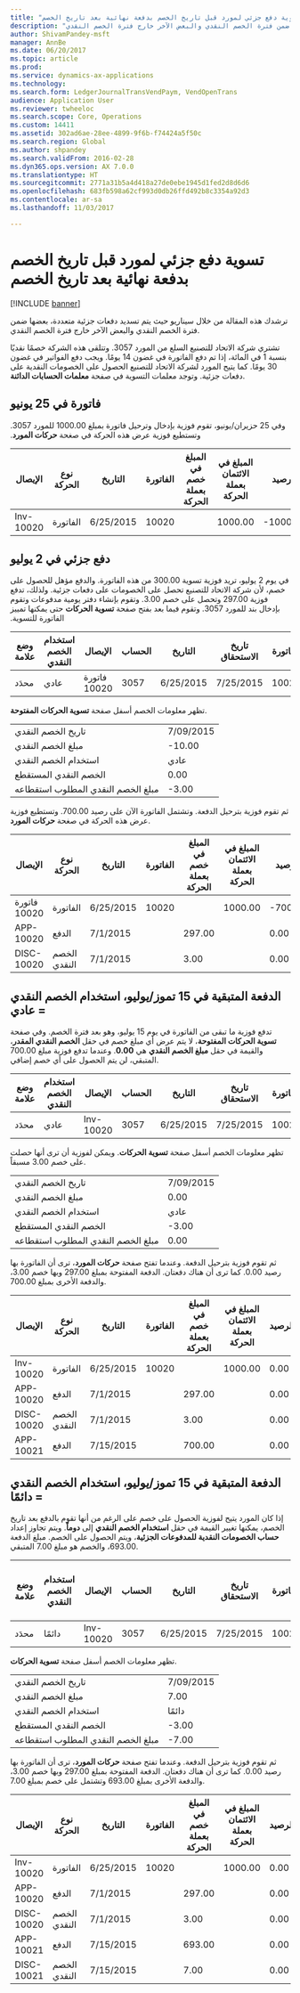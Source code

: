 ```yaml
---
title: "تسوية دفع جزئي لمورد قبل تاريخ الخصم بدفعة نهائية بعد تاريخ الخصم"
description: "ترشدك هذه المقالة من خلال سيناريو حيث يتم تسديد دفعات جزئية متعددة، بعضها ضمن فترة الخصم النقدي والبعض الآخر خارج فترة الخصم النقدي."
author: ShivamPandey-msft
manager: AnnBe
ms.date: 06/20/2017
ms.topic: article
ms.prod: 
ms.service: dynamics-ax-applications
ms.technology: 
ms.search.form: LedgerJournalTransVendPaym, VendOpenTrans
audience: Application User
ms.reviewer: twheeloc
ms.search.scope: Core, Operations
ms.custom: 14411
ms.assetid: 302ad6ae-28ee-4899-9f6b-f74424a5f50c
ms.search.region: Global
ms.author: shpandey
ms.search.validFrom: 2016-02-28
ms.dyn365.ops.version: AX 7.0.0
ms.translationtype: HT
ms.sourcegitcommit: 2771a31b5a4d418a27de0ebe1945d1fed2d8d6d6
ms.openlocfilehash: 683fb598a62cf993d0db26ffd492b8c3354a92d3
ms.contentlocale: ar-sa
ms.lasthandoff: 11/03/2017

---
```


# <a name="settle-a-partial-vendor-payment-before-the-discount-date-with-a-final-payment-after-the-discount-date"></a>تسوية دفع جزئي لمورد قبل تاريخ الخصم بدفعة نهائية بعد تاريخ الخصم

[!INCLUDE [banner](../includes/banner.md)]

ترشدك هذه المقالة من خلال سيناريو حيث يتم تسديد دفعات جزئية متعددة، بعضها ضمن فترة الخصم النقدي والبعض الآخر خارج فترة الخصم النقدي.

‏‫تشتري شركة الاتحاد للتصنيع السلع من المورد 3057. وتتلقى هذه الشركة خصمًا نقديًا بنسبة 1 في المائة، إذا تم دفع الفاتورة في غضون 14 يومًا.‬ ويجب دفع الفواتير في غضون 30 يومًا. كما يتيح المورد لشركة الاتحاد للتصنيع الحصول على الخصومات النقدية على دفعات جزئية. وتوجد معلمات التسوية في صفحة **معلمات الحسابات الدائنة**.

## <a name="invoice-on-june-25"></a>فاتورة في 25 يونيو
‏‫وفي 25 حزيران/يونيو، تقوم فوزية بإدخال وترحيل فاتورة بمبلغ 1000.00 للمورد 3057. وتستطيع فوزية عرض هذه الحركة في صغحة **حركات المورد**.

| الإيصال   | نوع الحركة | التاريخ      | الفاتورة | المبلغ في خصم بعملة الحركة | المبلغ في الائتمان بعملة الحركة | الرصيد   | عملة |
|-----------|------------------|-----------|---------|--------------------------------------|---------------------------------------|-----------|----------|
| Inv-10020 | الفاتورة          | 6/25/2015 | 10020   |                                      | 1000.00                              | -1000.00 | دولار أمريكي      |

## <a name="partial-payment-on-july-2"></a>دفع جزئي في 2 يوليو
في يوم 2 يوليو، تريد فوزية تسوية 300.00 من هذه الفاتورة. والدفع مؤهل للحصول على خصم، لأن شركة الاتحاد للتصنيع تحصل على الخصومات على دفعات جزئية. ولذلك، تدفع فوزية 297.00 وتحصل على خصم 3.00. ‏‫وتقوم بإنشاء دفتر يومية مدفوعات وتقوم بإدخال بند للمورد 3057. وتقوم فيما بعد بفتح صفحة **تسوية الحركات** حتى يمكنها تمييز الفاتورة للتسوية.‬

| وضع علامة     | استخدام الخصم النقدي | الإيصال   | الحساب | التاريخ      | تاريخ الاستحقاق  | الفاتورة | المبلغ بعملة الحركة | عملة | المبلغ المراد تسويته |
|----------|-------------------|-----------|---------|-----------|-----------|---------|--------------------------------|----------|------------------|
| محدَد | عادي            | فاتورة 10020 | 3057    | 6/25/2015 | 7/25/2015 | 10020   | -1000.00                      | دولار أمريكي      | -297.00          |

تظهر معلومات الخصم أسفل صفحة **تسوية الحركات المفتوحة**.

|                              |           |
|------------------------------|-----------|
| تاريخ الخصم النقدي           | 7/09/2015 |
| مبلغ الخصم النقدي         | -10.00    |
| استخدام الخصم النقدي            | عادي    |
| الخصم النقدي المستقطع          | 0.00      |
| مبلغ الخصم النقدي المطلوب استقطاعه | -3.00     |

ثم تقوم فوزية بترحيل الدفعة. وتشتمل الفاتورة الآن على رصيد 700.00. وتستطيع فوزية عرض هذه الحركة في صغحة **حركات المورد**.

| الإيصال    | نوع الحركة | التاريخ      | الفاتورة | المبلغ في خصم بعملة الحركة | المبلغ في الائتمان بعملة الحركة | الرصيد | عملة |
|------------|------------------|-----------|---------|--------------------------------------|---------------------------------------|---------|----------|
| فاتورة 10020  | الفاتورة          | 6/25/2015 | 10020   |                                      | 1000.00                              | -700.00 | دولار أمريكي      |
| APP-10020  | الدفع          | 7/1/2015  |         | 297.00                               |                                       | 0.00    | دولار أمريكي      |
| DISC-10020 | الخصم النقدي    | 7/1/2015  |         | 3.00                                 |                                       | 0.00    | دولار أمريكي      |

## <a name="remaining-payment-on-july-15-use-cash-discount--normal"></a>الدفعة المتبقية في 15 تموز/يوليو، استخدام الخصم النقدي = عادي
تدفع فوزية ما تبقى من الفاتورة في يوم 15 يوليو، وهو بعد فترة الخصم. وفي صفحة **تسوية الحركات المفتوحة**، لا يتم عرض أي مبلغ خصم في حقل **الخصم النقدي المقدر**، والقيمة في حقل **مبلغ الخصم النقدي** هي **0.00**. وعندما تدفع فوزية مبلغ 700.00 المتبقي، لن يتم الحصول على أي خصم إضافي.

| وضع علامة     | استخدام الخصم النقدي | الإيصال   | الحساب | التاريخ      | تاريخ الاستحقاق  | الفاتورة | المبلغ بعملة الحركة | عملة | المبلغ المراد تسويته |
|----------|-------------------|-----------|---------|-----------|-----------|---------|--------------------------------|----------|------------------|
| محدَد | عادي            | Inv-10020 | 3057    | 6/25/2015 | 7/25/2015 | 10020   | -700.00                        | دولار أمريكي      | -700.00          |

تظهر معلومات الخصم أسفل صفحة **تسوية الحركات**. ويمكن لفوزية أن ترى أنها حصلت على خصم 3.00 مسبقاً.

|                              |           |
|------------------------------|-----------|
| تاريخ الخصم النقدي           | 7/09/2015 |
| مبلغ الخصم النقدي         | 0.00      |
| استخدام الخصم النقدي            | عادي    |
| الخصم النقدي المستقطع          | -3.00     |
| مبلغ الخصم النقدي المطلوب استقطاعه | 0.00      |

ثم تقوم فوزية بترحيل الدفعة. وعندما تفتح صفحة **حركات المورد**، ترى أن الفاتورة بها رصيد 0.00. كما ترى أن هناك دفعتان. الدفعة المفتوحة بمبلغ 297.00 وبها خصم 3.00، والدفعة الأخرى بمبلغ 700.00.

| الإيصال    | نوع الحركة | التاريخ      | الفاتورة | المبلغ في خصم بعملة الحركة | المبلغ في الائتمان بعملة الحركة | الرصيد | عملة |
|------------|------------------|-----------|---------|--------------------------------------|---------------------------------------|---------|----------|
| Inv-10020  | الفاتورة          | 6/25/2015 | 10020   |                                      | 1000.00                              | 0.00    | دولار أمريكي      |
| APP-10020  | الدفع          | 7/1/2015  |         | 297.00                               |                                       | 0.00    | دولار أمريكي      |
| DISC-10020 | الخصم النقدي    | 7/1/2015  |         | 3.00                                 |                                       | 0.00    | دولار أمريكي      |
| APP-10021  | الدفع          | 7/15/2015 |         | 700.00                               |                                       | 0.00    | دولار أمريكي      |

## <a name="remaining-payment-on-july-15-use-cash-discount--always"></a>الدفعة المتبقية في 15 تموز/يوليو، استخدام الخصم النقدي = دائمًا
إذا كان المورد يتيح لفوزية الحصول على خصم على الرغم من أنها تقوم بالدفع بعد تاريخ الخصم، يمكنها تغيير القيمة في حقل **استخدام الخصم النقدي** إلى **دوماً**. ويتم تجاوز إعداد **حساب الخصومات النقدية للمدفوعات الجزئية‬‏‫**، ويتم الحصول على الخصم.‬ مبلغ الدفعة 693.00، والخصم هو مبلغ 7.00 المتبقي.

| وضع علامة     | استخدام الخصم النقدي | الإيصال   | الحساب | التاريخ      | تاريخ الاستحقاق  | الفاتورة | المبلغ في خصم بعملة الحركة | المبلغ في الائتمان بعملة الحركة | عملة | المبلغ المراد تسويته |
|----------|-------------------|-----------|---------|-----------|-----------|---------|--------------------------------------|---------------------------------------|----------|------------------|
| محدَد | دائمًا            | Inv-10020 | 3057    | 6/25/2015 | 7/25/2015 | 10020   | 700.00                               |                                       | دولار أمريكي      | -693.00          |

تظهر معلومات الخصم أسفل صفحة **تسوية الحركات**.

|                              |           |
|------------------------------|-----------|
| تاريخ الخصم النقدي           | 7/09/2015 |
| مبلغ الخصم النقدي         | 7.00      |
| استخدام الخصم النقدي            | دائمًا    |
| الخصم النقدي المستقطع          | -3.00     |
| مبلغ الخصم النقدي المطلوب استقطاعه | -7.00     |

ثم تقوم فوزية بترحيل الدفعة. وعندما تفتح صفحة **حركات المورد**، ترى أن الفاتورة بها رصيد 0.00. كما ترى أن هناك دفعتان. الدفعة المفتوحة بمبلغ 297.00 وبها خصم 3.00، والدفعة الأخرى بمبلغ 693.00 وتشتمل على خصم بمبلغ 7.00.

| الإيصال    | نوع الحركة | التاريخ      | الفاتورة | المبلغ في خصم بعملة الحركة | المبلغ في الائتمان بعملة الحركة | الرصيد | عملة |
|------------|------------------|-----------|---------|--------------------------------------|---------------------------------------|---------|----------|
| Inv-10020  | الفاتورة          | 6/25/2015 | 10020   |                                      | 1000.00                              | 0.00    | دولار أمريكي      |
| APP-10020  | الدفع          | 7/1/2015  |         | 297.00                               |                                       | 0.00    | دولار أمريكي      |
| DISC-10020 | الخصم النقدي    | 7/1/2015  |         | 3.00                                 |                                       | 0.00    | دولار أمريكي      |
| APP-10021  | الدفع          | 7/15/2015 |         | 693.00                               |                                       | 0.00    | دولار أمريكي      |
| DISC-10021 | الخصم النقدي    | 7/15/2015 |         | 7.00                                 |                                       | 0.00    | دولار أمريكي      |







